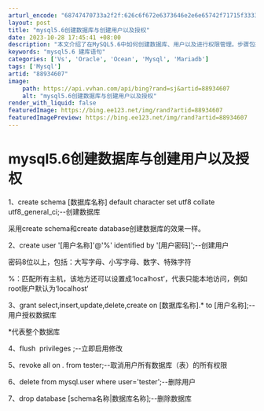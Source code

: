 ```yaml
---
arturl_encode: "68747470733a2f2f:626c6f672e6373646e2e6e65742f71715f3333343638383537:2f61727469636c652f64657461696c732f3838393334363037"
layout: post
title: "mysql5.6创建数据库与创建用户以及授权"
date: 2023-10-28 17:45:41 +08:00
description: "本文介绍了在MySQL5.6中如何创建数据库、用户以及进行权限管理。步骤包括使用`create sc"
keywords: "mysql5.6 建库语句"
categories: ['Vs', 'Oracle', 'Ocean', 'Mysql', 'Mariadb']
tags: ['Mysql']
artid: "88934607"
image:
    path: https://api.vvhan.com/api/bing?rand=sj&artid=88934607
    alt: "mysql5.6创建数据库与创建用户以及授权"
render_with_liquid: false
featuredImage: https://bing.ee123.net/img/rand?artid=88934607
featuredImagePreview: https://bing.ee123.net/img/rand?artid=88934607
---
```


# mysql5.6创建数据库与创建用户以及授权

1、create schema [数据库名称] default character set utf8 collate utf8\_general\_ci;--创建数据库

采用create schema和create database创建数据库的效果一样。

2、create user '[用户名称]'@'%' identified by '[用户密码]';--创建用户

密码8位以上，包括：大写字母、小写字母、数字、特殊字符

%：匹配所有主机，该地方还可以设置成‘localhost’，代表只能本地访问，例如root账户默认为‘localhost‘

3、grant select,insert,update,delete,create on [数据库名称].* to [用户名称];--用户授权数据库

*代表整个数据库

4、flush  privileges ;--立即启用修改

5、revoke all on *.* from tester;--取消用户所有数据库（表）的所有权限

6、delete from mysql.user where user='tester';--删除用户

7、drop database [schema名称|数据库名称];--删除数据库